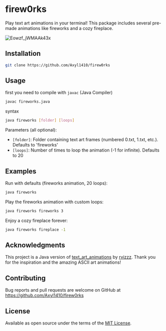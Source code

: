 # firew0rks

Play text art animations in your terminal! This package includes several pre-made animations like fireworks and a cozy fireplace.

![Eowzf_jWMAAk43x](https://github.com/user-attachments/assets/58d4c0ef-9f0b-49ae-80f0-4e12db3e34f0)

## Installation

```bash
git clone https://github.com/Axyl1410/firew0rks
```

## Usage
first you need to compile with ```javac``` (Java Compiler)

```bash
javac fireworks.java
```
syntax
```bash
java fireworks [folder] [loops]
```

Parameters (all optional):
- `[folder]`: Folder containing text art frames (numbered 0.txt, 1.txt, etc.). Defaults to 'fireworks'
- `[loops]`: Number of times to loop the animation (-1 for infinite). Defaults to 20

## Examples

Run with defaults (fireworks animation, 20 loops):
```bash
java fireworks
```

Play the fireworks animation with custom loops:
```bash
java fireworks fireworks 3
```

Enjoy a cozy fireplace forever:
```bash
java fireworks fireplace -1
```

## Acknowledgments
This project is a Java version of [text_art_animations](https://github.com/rvizzz/text_art_animations) by [rvizzz](https://github.com/rvizzz). Thank you for the inspiration and the amazing ASCII art animations!

## Contributing

Bug reports and pull requests are welcome on GitHub at https://github.com/Axyl1410/firew0rks

## License

Available as open source under the terms of the [MIT License](https://opensource.org/licenses/MIT).
